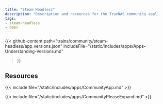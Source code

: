 ```yaml
---
title: "Steam Headless"
description: "Description and resources for the TrueNAS community application called Steam Headless."
tags:
- steam-headless
- apps
---
```


{{< github-content 
    path="trains/community/steam-headless/app_versions.json"
	includeFile="/static/includes/apps/Apps-Understanding-Versions.md"
>}}

## Resources

{{< include file="/static/includes/apps/CommunityApp.md" >}}

{{< include file="/static/includes/apps/CommunityPleaseExpand.md" >}}

<!--
<div class="docs-sections">

{{< doc-card title="<appname> Deployments" link="/resources/"
descr="How to deploy and configure the <appname> app." >}}

</div>
-->
